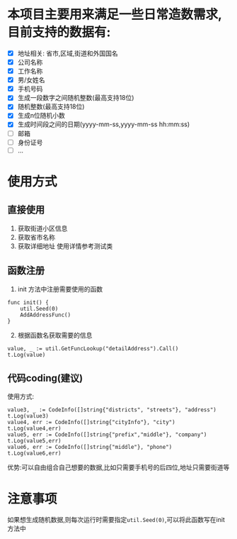# 本项目主要用来满足一些日常造数需求,目前支持的数据有:
- [x] 地址相关: 省市,区域,街道和外国国名
- [x] 公司名称
- [x] 工作名称
- [x] 男/女姓名
- [x] 手机号码
- [x] 生成一段数字之间随机整数(最高支持18位)
- [x] 随机整数(最高支持18位)
- [x] 生成n位随机小数
- [x] 生成时间段之间的日期(yyyy-mm-ss,yyyy-mm-ss hh:mm:ss)
- [ ] 邮箱
- [ ] 身份证号
- [ ] ...
# 使用方式
## 直接使用
1. 获取街道小区信息
2. 获取省市名称
3. 获取详细地址
使用详情参考测试类
## 函数注册
1. init 方法中注册需要使用的函数

```
func init() {
	util.Seed(0)
	AddAddressFunc()
}
```

2. 根据函数名获取需要的信息

```
value, _ := util.GetFuncLookup("detailAddress").Call()
t.Log(value)
```
## 代码coding(建议)
使用方式:
```
value3, _ := CodeInfo([]string{"districts", "streets"}, "address")
t.Log(value3)
value4, err := CodeInfo([]string{"cityInfo"}, "city")
t.Log(value4,err)
value5, err := CodeInfo([]string{"prefix","middle"}, "company")
t.Log(value5,err)
value6, err := CodeInfo([]string{"middle"}, "phone")
t.Log(value6,err)
```
优势:可以自由组合自己想要的数据,比如只需要手机号的后四位,地址只需要街道等
# 注意事项
如果想生成随机数据,则每次运行时需要指定`util.Seed(0)`,可以将此函数写在init方法中